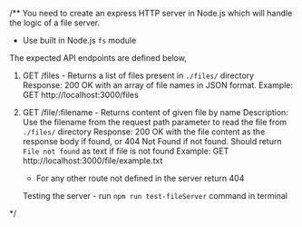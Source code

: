 /\*\*
You need to create an express HTTP server in Node.js which will handle the logic of a file server.

- Use built in Node.js `fs` module

The expected API endpoints are defined below,

1. GET /files - Returns a list of files present in `./files/` directory
   Response: 200 OK with an array of file names in JSON format.
   Example: GET http://localhost:3000/files

2. GET /file/:filename - Returns content of given file by name
   Description: Use the filename from the request path parameter to read the file from `./files/` directory
   Response: 200 OK with the file content as the response body if found, or 404 Not Found if not found. Should return `File not found` as text if file is not found
   Example: GET http://localhost:3000/file/example.txt

   - For any other route not defined in the server return 404

   Testing the server - run `npm run test-fileServer` command in terminal

\*/
